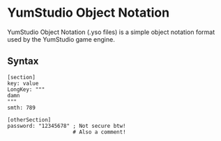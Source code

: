 # YumStudio Object Notation

YumStudio Object Notation (.yso files) is a simple object notation format used by the YumStudio game engine.

## Syntax

```yso
[section]
key: value
LongKey: """
damn
"""
smth: 789

[otherSection]
password: "12345678" ; Not secure btw!
                     # Also a comment!
```
